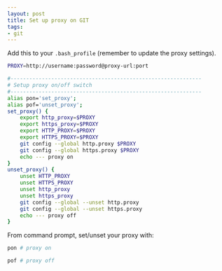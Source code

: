 ```yaml
---
layout: post
title: Set up proxy on GIT
tags:
- git
---
```


Add this to your `.bash_profile` (remember to update the proxy settings).


```bash
PROXY=http://username:password@proxy-url:port

#-------------------------------------------------------------
# Setup proxy on/off switch
#-------------------------------------------------------------
alias pon='set_proxy';
alias pof='unset_proxy';
set_proxy() {
	export http_proxy=$PROXY
	export https_proxy=$PROXY
	export HTTP_PROXY=$PROXY
	export HTTPS_PROXY=$PROXY
	git config --global http.proxy $PROXY
	git config --global https.proxy $PROXY
	echo --- proxy on
}
unset_proxy() {
	unset HTTP_PROXY
	unset HTTPS_PROXY
	unset http_proxy
	unset https_proxy
	git config --global --unset http.proxy
	git config --global --unset https.proxy
	echo --- proxy off
}
```

From command prompt, set/unset your proxy with:

```bash
pon # proxy on

pof # proxy off
```
